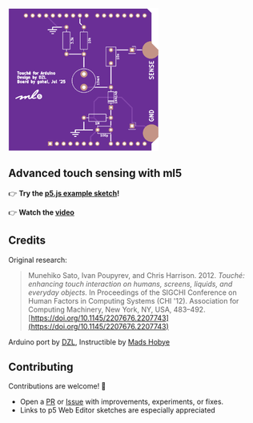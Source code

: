 <img src="pcb/render.png" width="300">

## Advanced touch sensing with ml5

👉 **Try the [p5.js example sketch](https://editor.p5js.org/gohai/sketches/TsMkm30Jv)!**

👉 **Watch the [video](https://www.youtube.com/watch?v=E4tYpXVTjxA)**

## Credits

Original research:

> Munehiko Sato, Ivan Poupyrev, and Chris Harrison. 2012. *Touché: enhancing touch interaction on humans, screens, liquids, and everyday objects.* In Proceedings of the SIGCHI Conference on Human Factors in Computing Systems (CHI '12). Association for Computing Machinery, New York, NY, USA, 483–492. [https://doi.org/10.1145/2207676.2207743](https://doi.org/10.1145/2207676.2207743)

Arduino port by [DZL](https://dzlsevilgeniuslair.blogspot.com/), Instructible by [Mads Hobye](https://www.instructables.com/Touche-for-Arduino-Advanced-touch-sensing/)

## Contributing

Contributions are welcome! 🎉
- Open a [PR](https://github.com/gohai/touch-ml5-kit/pulls) or [Issue](https://github.com/gohai/touch-ml5-kit/issues/new/choose) with improvements, experiments, or fixes.
- Links to p5 Web Editor sketches are especially appreciated
